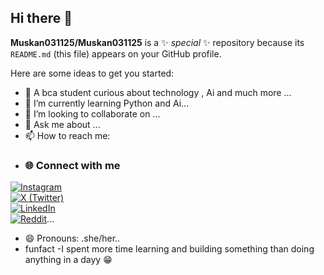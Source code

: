 ## Hi there 👋


**Muskan031125/Muskan031125** is a ✨ _special_ ✨ repository because its `README.md` (this file) appears on your GitHub profile.

Here are some ideas to get you started:

- 🔭 A bca student curious about technology , Ai and much more ...
- 🌱 I’m currently learning  Python and Ai...
- 👯 I’m looking to collaborate on ...
- 💬 Ask me about ...
- 📫 How to reach me:
- ### 🌐 Connect with me  

[![Instagram](https://img.shields.io/badge/Instagram-%23E4405F.svg?logo=Instagram&logoColor=white)](https://www.instagram.com/sethi_h430?igsh=MTJreGVoaGJqeWJhNA==)  
[![X (Twitter)](https://img.shields.io/badge/Twitter-%231DA1F2.svg?logo=X&logoColor=white)](https://x.com/uskaS06915798?t=OUTDYrq-eK8lcjkieaaSuA&s=09)  
[![LinkedIn](https://img.shields.io/badge/LinkedIn-%230077B5.svg?logo=linkedin&logoColor=white)](https://www.linkedin.com/in/muskan-sethi-69445a313?utm_source=share&utm_campaign=share_via&utm_content=profile&utm_medium=android_app)  
[![Reddit](https://img.shields.io/badge/Reddit-%23FF4500.svg?logo=reddit&logoColor=white)](https://www.reddit.com/u/Muskans123/s/vZgq5MxRWA)...
- 😄 Pronouns: .she/her..
- funfact -I spent more time learning and building something  than doing anything in a dayy 😁
